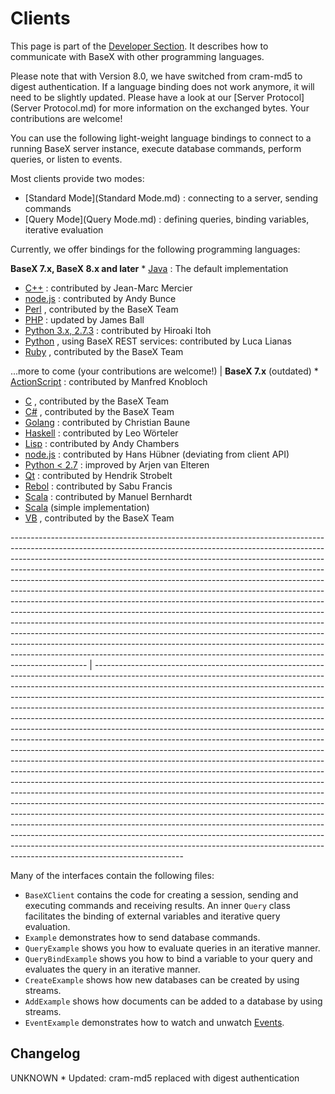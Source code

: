 
# Clients
 


 
This page is part of the [Developer Section](Developing.md). It describes how to communicate with BaseX with other programming languages. 

 
Please note that with Version 8.0, we have switched from cram-md5 to digest authentication. If a language binding does not work anymore, it will need to be slightly updated. Please have a look at our [Server Protocol](Server Protocol.md) for more information on the exchanged bytes. Your contributions are welcome! 

 
You can use the following light-weight language bindings to connect to a running BaseX server instance, execute database commands, perform queries, or listen to events. 

 
Most clients provide two modes: 

  * [Standard Mode](Standard Mode.md) : connecting to a server, sending commands 
 * [Query Mode](Query Mode.md) : defining queries, binding variables, iterative evaluation 
 
Currently, we offer bindings for the following programming languages: 

 
**BaseX 7.x, BaseX 8.x and later** * [Java](https://github.com/BaseXdb/basex/tree/master/basex-examples/src/main/java/org/basex/examples/api) : The default implementation 
 * [C++](https://github.com/JohnLeM/BasexCPPAPI/) : contributed by Jean-Marc Mercier 
 * [node.js](https://github.com/apb2006/basex-node) : contributed by Andy Bunce 
 * [Perl](https://github.com/BaseXdb/basex/tree/master/basex-api/src/main/perl) , contributed by the BaseX Team 
 * [PHP](https://github.com/BaseXdb/basex/tree/master/basex-api/src/main/php) : updated by James Ball 
 * [Python 3.x, 2.7.3](https://github.com/BaseXdb/basex/tree/master/basex-api/src/main/python3) : contributed by Hiroaki Itoh 
 * [Python](https://github.com/lucalianas/pyBaseX) , using BaseX REST services: contributed by Luca Lianas 
 * [Ruby](https://github.com/BaseXdb/basex/tree/master/basex-api/src/main/ruby) , contributed by the BaseX Team 

 ...more to come (your contributions are welcome!)  | **BaseX 7.x** (outdated)  * [ActionScript](https://github.com/BaseXdb/basex/tree/7.9/basex-api/src/main/as) : contributed by Manfred Knobloch 
 * [C](https://github.com/BaseXdb/basex/tree/7.9/basex-api/src/main/c) , contributed by the BaseX Team 
 * [C#](https://github.com/BaseXdb/basex/tree/7.9/basex-api/src/main/c%23) , contributed by the BaseX Team 
 * [Golang](https://github.com/programaths/go-basex) : contributed by Christian Baune 
 * [Haskell](https://github.com/BaseXdb/basex/tree/7.9/basex-api/src/main/haskell) : contributed by Leo Wörteler 
 * [Lisp](https://github.com/BaseXdb/basex/tree/7.9/basex-api/src/main/lisp) : contributed by Andy Chambers 
 * [node.js](https://github.com/hanshuebner/simple-basex) : contributed by Hans Hübner (deviating from client API) 
 * [Python < 2.7](https://github.com/BaseXdb/basex/tree/7.9/basex-api/src/main/python) : improved by Arjen van Elteren 
 * [Qt](https://github.com/BaseXdb/basex/tree/7.9/basex-api/src/main/qt) : contributed by Hendrik Strobelt 
 * [Rebol](https://github.com/BaseXdb/basex/tree/7.9/basex-api/src/main/rebol) : contributed by Sabu Francis 
 * [Scala](https://github.com/delving/basex-scala-client) : contributed by Manuel Bernhardt 
 * [Scala](https://github.com/BaseXdb/basex/tree/7.9/basex-api/src/main/scala)  (simple implementation) 
 * [VB](https://github.com/BaseXdb/basex/tree/master/basex-api/src/main/vb) , contributed by the BaseX Team 

------------------------------------------------------------------------------------------------------------------------------------------------------------------------------------------------------------------------------------------------------------------------------------------------------------------------------------------------------------------------------------------------------------------------------------------------------------------------------------------------------------------------------------------------------------------------------------------------------------------------------------------------------------------------------------------------------------------------------------------------------------------------------------------------------------------------------------------------------------------------------------------------------------------------------------------------------------------------------------------- | ----------------------------------------------------------------------------------------------------------------------------------------------------------------------------------------------------------------------------------------------------------------------------------------------------------------------------------------------------------------------------------------------------------------------------------------------------------------------------------------------------------------------------------------------------------------------------------------------------------------------------------------------------------------------------------------------------------------------------------------------------------------------------------------------------------------------------------------------------------------------------------------------------------------------------------------------------------------------------------------------------------------------------------------------------------------------------------------------------------------------------------------------------------------------------------------------------------------------------------------------------------------------------------------------------------------------------------------------------------------------------------------------------------------------------------------------------------------------------------
 
Many of the interfaces contain the following files: 

  * `BaseXClient`  contains the code for creating a session, sending and executing commands and receiving results. An inner `Query` class facilitates the binding of external variables and iterative query evaluation. 
 * `Example`  demonstrates how to send database commands. 
 * `QueryExample`  shows you how to evaluate queries in an iterative manner. 
 * `QueryBindExample`  shows you how to bind a variable to your query and evaluates the query in an iterative manner. 
 * `CreateExample`  shows how new databases can be created by using streams. 
 * `AddExample`  shows how documents can be added to a database by using streams. 
 * `EventExample`  demonstrates how to watch and unwatch [Events](Events.md). 
 
## Changelog
UNKNOWN * Updated: cram-md5 replaced with digest authentication 
